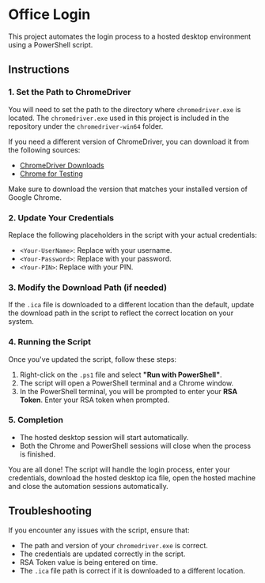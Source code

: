 # Office Login

This project automates the login process to a hosted desktop environment using a PowerShell script.

## Instructions

### 1. Set the Path to ChromeDriver

You will need to set the path to the directory where `chromedriver.exe` is located. The `chromedriver.exe` used in this project is included in the repository under the `chromedriver-win64` folder.

If you need a different version of ChromeDriver, you can download it from the following sources:
- [ChromeDriver Downloads](https://sites.google.com/chromium.org/driver/downloads)
- [Chrome for Testing](https://googlechromelabs.github.io/chrome-for-testing/)

Make sure to download the version that matches your installed version of Google Chrome.

### 2. Update Your Credentials

Replace the following placeholders in the script with your actual credentials:
- `<Your-UserName>`: Replace with your username.
- `<Your-Password>`: Replace with your password.
- `<Your-PIN>`: Replace with your PIN.

### 3. Modify the Download Path (if needed)

If the `.ica` file is downloaded to a different location than the default, update the download path in the script to reflect the correct location on your system.

### 4. Running the Script

Once you've updated the script, follow these steps:

1. Right-click on the `.ps1` file and select **"Run with PowerShell"**.
2. The script will open a PowerShell terminal and a Chrome window.
3. In the PowerShell terminal, you will be prompted to enter your **RSA Token**. Enter your RSA token when prompted.

### 5. Completion

- The hosted desktop session will start automatically.
- Both the Chrome and PowerShell sessions will close when the process is finished.

You are all done! The script will handle the login process, enter your credentials, download the hosted desktop ica file, open the hosted machine and close the automation sessions automatically.

## Troubleshooting

If you encounter any issues with the script, ensure that:
- The path and version of your `chromedriver.exe` is correct.
- The credentials are updated correctly in the script.
- RSA Token value is being entered on time.
- The `.ica` file path is correct if it is downloaded to a different location.

